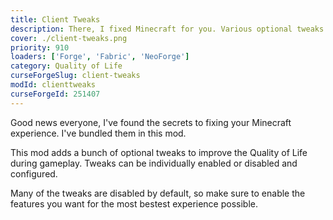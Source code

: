 ```yaml
---
title: Client Tweaks
description: There, I fixed Minecraft for you. Various optional tweaks to improve Minecraft Quality of Life.
cover: ./client-tweaks.png
priority: 910
loaders: ['Forge', 'Fabric', 'NeoForge']
category: Quality of Life
curseForgeSlug: client-tweaks
modId: clienttweaks
curseForgeId: 251407
---
```


Good news everyone, I've found the secrets to fixing your Minecraft experience.
I've bundled them in this mod.

This mod adds a bunch of optional tweaks to improve the Quality of Life during gameplay.
Tweaks can be individually enabled or disabled and configured.

Many of the tweaks are disabled by default, so make sure to enable the features you want for the most bestest experience possible.